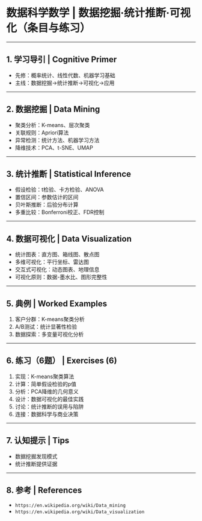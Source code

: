 # 数据科学数学 | 数据挖掘·统计推断·可视化（条目与练习）

---

## 1. 学习导引 | Cognitive Primer

- 先修：概率统计、线性代数、机器学习基础
- 主线：数据挖掘→统计推断→可视化→应用

---

## 2. 数据挖掘 | Data Mining

- 聚类分析：K-means、层次聚类
- 关联规则：Apriori算法
- 异常检测：统计方法、机器学习方法
- 降维技术：PCA、t-SNE、UMAP

---

## 3. 统计推断 | Statistical Inference

- 假设检验：t检验、卡方检验、ANOVA
- 置信区间：参数估计的区间
- 贝叶斯推断：后验分布计算
- 多重比较：Bonferroni校正、FDR控制

---

## 4. 数据可视化 | Data Visualization

- 统计图表：直方图、箱线图、散点图
- 多维可视化：平行坐标、雷达图
- 交互式可视化：动态图表、地理信息
- 可视化原则：数据-墨水比、图形完整性

---

## 5. 典例 | Worked Examples

1) 客户分群：K-means聚类分析
2) A/B测试：统计显著性检验
3) 数据探索：多变量可视化分析

---

## 6. 练习（6题） | Exercises (6)

1) 实现：K-means聚类算法
2) 计算：简单假设检验的p值
3) 分析：PCA降维的几何意义
4) 设计：数据可视化的最佳实践
5) 讨论：统计推断的误用与陷阱
6) 连接：数据科学与商业决策

---

## 7. 认知提示 | Tips

- 数据挖掘发现模式
- 统计推断提供证据

---

## 8. 参考 | References

- `https://en.wikipedia.org/wiki/Data_mining`
- `https://en.wikipedia.org/wiki/Data_visualization`
